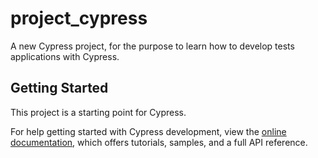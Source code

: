 # project_cypress

A new Cypress project, for the purpose to learn how to develop tests applications with Cypress.

## Getting Started

This project is a starting point for Cypress.

For help getting started with Cypress development, view the
[online documentation](https://docs.cypress.io/), which offers tutorials,
samples, and a full API reference.
